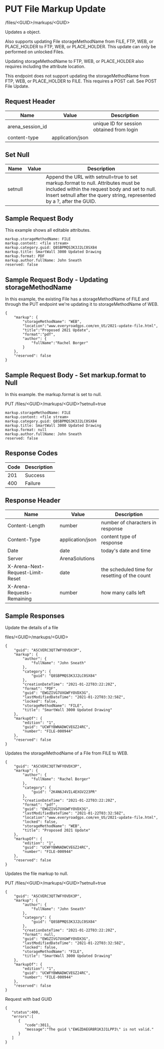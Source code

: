 # PUT File Markup Update


/files/&lt;GUID&gt;/markups/&lt;GUID&gt;

Updates a   object.

Also supports updating File storageMethodName from FILE, FTP, WEB, or PLACE_HOLDER to FTP, WEB, or PLACE_HOLDER. This update can only be performed on unlocked Files.

Updating storageMethodName to  FTP, WEB, or PLACE_HOLDER also requires including the attribute location.

This endpoint does not support updating the storageMethodName from FTP, WEB, or PLACE_HOLDER to FILE. This requires a POST call. See POST File  Update.

## Request Header

| Name<br> | Value<br> | Description<br> |
|  --- |  --- |  --- | 
| arena_session_id<br> |   | unique ID for session obtained from login<br> |
| content\-type<br> | application/json<br> |   |

## Set Null

| Name<br> | Value<br> | Description<br> |
|  --- |  --- |  --- | 
| setnull<br> |   | Append the URL with setnull=true to set markup.format to null. Attributes must be included within the request body and set to null. Insert setnull after the query string, represented by a ?, after the GUID.<br> |

## Sample Request Body


This example shows all editable attributes.

```
markup.storageMethodName: FILE
markup.content: <file stream>
markup.category.guid: Q8SBPMQS3K3J2LC0SX84
markup.title: SmartWall 3000 Updated Drawing
markup.format: PDF
markup.author.fullName: John Sneath
reserved: false
```
## Sample Request Body - Updating storageMethodName
In this example, the existing File  has a storageMethodName of FILE and through the PUT endpoint we're updating it to storageMethodName of WEB.

```
{
    "markup": {
        "storageMethodName": "WEB",
        "location":"www.everyroadgps.com/en_US/2021-update-file.html",
        "title":"Proposed 2021 Update",
        "format":"pdf",
        "author": {
            "fullName":"Rachel Borger"
        }
    },
    "reserved": false
}
```
## Sample Request Body - Set markup.format to Null
In this example. the markup.format is set to null.

PUT /files/&lt;GUID&gt;/markups/&lt;GUID&gt;?setnull=true

```
markup.storageMethodName: FILE
markup.content: <file stream>
markup.category.guid: Q8SBPMQS3K3J2LC0SX84
markup.title: SmartWall 3000 Updated Drawing
markup.format: null
markup.author.fullName: John Sneath
reserved: false
```
## Response Codes

| Code<br> | Description<br> |
|  --- |  --- | 
| 201<br> | Success<br> |
| 400<br> | Failure<br> |

## Response Header

| Name<br> | Value<br> | Description<br> |
|  --- |  --- |  --- | 
| Content\-Length<br> | number<br> | number of characters in response<br> |
| Content\-Type<br> | application/json<br> | content type of response<br> |
| Date<br> | date<br> | today's date and time<br> |
| Server<br> | ArenaSolutions<br> |   |
| X\-Arena\-Next\-Request\-Limit\-Reset<br> | date<br> | the scheduled time for resetting of the count<br> |
| X\-Arena\-Requests\-Remaining<br> | number<br> | how many calls left<br> |

## Sample Responses
Update the details of a file



files/&lt;GUID&gt;/markups/&lt;GUID&gt;

```
{
    "guid": "ASCVERC3QT7WFYOVDX3P",
    "markup": {
        "author": {
            "fullName": "John Sneath"
        },
        "category": {
            "guid": "Q8SBPMQS3K3J2LC0SX84"
        },
        "creationDateTime": "2021-01-22T03:22:20Z",
        "format": "PDF",
        "guid": "EWGZIVG7UXGWFYOVDX3G",
        "lastModifiedDateTime": "2021-01-22T03:32:58Z",
        "locked": false,
        "storageMethodName": "FILE",
        "title": "SmartWall 3000 Updated Drawing"
    },
    "markupOf": {
        "edition": "1",
        "guid": "UCWFYBWNADWCVEGZ24RC",
        "number": "FILE-000944"
    },
    "reserved": false
}
```
Updates the storageMethodName of a File from FILE to WEB.

```
{
    "guid": "ASCVERC3QT7WFYOVDX3P",
    "markup": {
        "author": {
            "fullName": "Rachel Borger"
        },
        "category": {
            "guid": "2K4N6J4VIL4EXGV223PR"
        },
        "creationDateTime": "2021-01-22T03:22:20Z",
        "format": "pdf",
        "guid": "EWGZIVG7UXGWFYOVDX3G",
        "lastModifiedDateTime": "2021-01-22T03:32:58Z",
        "location":"www.everyroadgps.com/en_US/2021-update-file.html",
        "locked": false,
        "storageMethodName": "WEB",
        "title": "Proposed 2021 Update"
    },
    "markupOf": {
        "edition": "1",
        "guid": "UCWFYBWNADWCVEGZ24RC",
        "number": "FILE-000944"
    },
    "reserved": false
}
```
Updates the file markup to null.

PUT /files/&lt;GUID&gt;/markups/&lt;GUID&gt;?setnull=true

```
{
    "guid": "ASCVERC3QT7WFYOVDX3P",
    "markup": {
        "author": {
            "fullName": "John Sneath"
        },
        "category": {
            "guid": "Q8SBPMQS3K3J2LC0SX84"
        },
        "creationDateTime": "2021-01-22T03:22:20Z",
        "format": null,
        "guid": "EWGZIVG7UXGWFYOVDX3G",
        "lastModifiedDateTime": "2021-01-22T03:32:58Z",
        "locked": false,
        "storageMethodName": "FILE",
        "title": "SmartWall 3000 Updated Drawing"
    },
    "markupOf": {
        "edition": "1",
        "guid": "UCWFYBWNADWCVEGZ24RC",
        "number": "FILE-000944"
    },
    "reserved": false
}
```
Request with bad GUID

```
{  
   "status":400,
   "errors":[  
      {  
         "code":3011,
         "message":"The guid \"EWGZDAEGR8R1K3J1LPP3\" is not valid."
      }
   ]
}
```
